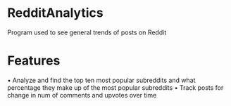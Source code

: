 # RedditAnalytics
Program used to see general trends of posts on Reddit

# Features
•	Analyze and find the top ten most popular subreddits and what percentage they make up of the most popular subreddits
•	Track posts for change in num of comments and upvotes over time
